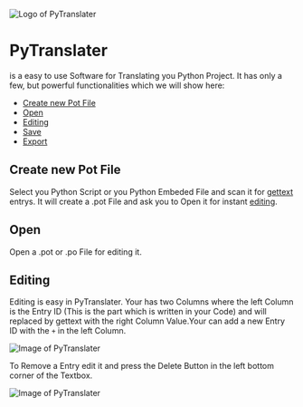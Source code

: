![Logo of PyTranslater](https://github.com/GreenSky-Productions/PyTranslater/blob/master/images/PyTranslater.ico)

# PyTranslater

is a easy to use Software for Translating you Python Project. It has only a few, but powerful functionalities which we will show here:
* [Create new Pot File](README.md#Create-new-Pot-File)
* [Open](README.md#Open)
* [Editing](README.md#Editing)
* [Save](README.md#Save)
* [Export](README.md#Export)


## Create new Pot File
Select you Python Script or you Python Embeded File and scan it for [gettext]() entrys. It will create a .pot File and ask you to Open it for instant [editing](README.md#Editing).

## Open
Open a .pot or .po File for editing it.

## Editing
Editing is easy in PyTranslater. Your has two Columns where the left Column is the Entry ID (This is the part which is written in your Code) and will replaced by gettext with the right Column Value.Your can add a new Entry ID with the `+` in the left Column. 

![Image of PyTranslater](https://github.com/GreenSky-Productions/PyTranslater/blob/master/images/PyTranslater.png)

To Remove a Entry edit it and press the Delete Button in the left bottom corner of the Textbox.

![Image of PyTranslater](https://github.com/GreenSky-Productions/PyTranslater/blob/master/images/EditEntry.png)
